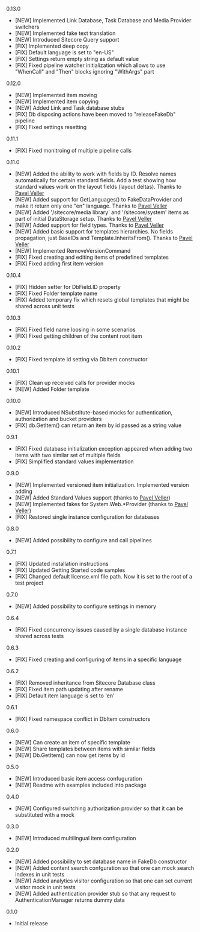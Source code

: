 ﻿0.13.0
* [NEW] Implemented Link Database, Task Database and Media Provider switchers
* [NEW] Implemented fake text translation
* [NEW] Introduced Sitecore Query support
* [FIX] Implemented deep copy
* [FIX] Default language is set to "en-US"
* [FIX] Settings return empty string as default value
* [FIX] Fixed pipeline watcher initialization which allows to use "WhenCall" and "Then" blocks ignoring "WithArgs" part

0.12.0
* [NEW] Implemented item moving
* [NEW] Implemented item copying
* [NEW] Added Link and Task database stubs
* [FIX] Db disposing actions have been moved to "releaseFakeDb" pipeline
* [FIX] Fixed settings resetting

0.11.1
* [FIX] Fixed monitroing of multiple pipeline calls

0.11.0
* [NEW] Added the ability to work with fields by ID. Resolve names automatically for certain standard fields. Add a test showing how standard values work on the layout fields (layout deltas). Thanks to [Pavel Veller](https://github.com/pveller)
* [NEW] Added support for GetLanguages() to FakeDataProvider and make it return only one "en" language. Thanks to [Pavel Veller](https://github.com/pveller)
* [NEW] Added '/sitecore/media library' and '/sitecore/system' items as part of initial DataStorage setup. Thanks to [Pavel Veller](https://github.com/pveller)
* [NEW] Added support for field types. Thanks to [Pavel Veller](https://github.com/pveller)
* [NEW] Added basic support for templates hierarchies. No fields propagation, just BaseIDs and Template.InheritsFrom(). Thanks to [Pavel Veller](https://github.com/pveller)
* [NEW] Implemented RemoveVersionCommand
* [FIX] Fixed creating and editing items of predefined templates
* [FIX] Fixed adding first item version

0.10.4
* [FIX] Hidden setter for DbField.ID property
* [FIX] Fixed Folder template name
* [FIX] Added temporary fix which resets global templates that might be shared across unit tests

0.10.3
* [FIX] Fixed field name loosing in some scenarios
* [FIX] Fixed getting children of the content root item

0.10.2
* [FIX] Fixed template id setting via DbItem constructor

0.10.1
* [FIX] Clean up received calls for provider mocks
* [NEW] Added Folder template

0.10.0
* [NEW] Introduced NSubstitute-based mocks for authentication, authorization and bucket providers
* [FIX] db.GetItem() can return an item by id passed as a string value

0.9.1
* [FIX] Fixed database initialization exception appeared when adding two items with two similar set of multiple fields
* [FIX] Simplified standard values implementation

0.9.0
* [NEW] Implemented versioned item initialization. Implemented version adding
* [NEW] Added Standard Values support (thanks to [Pavel Veller](https://github.com/pveller))
* [NEW] Implemented fakes for System.Web.*Provider (thanks to [Pavel Veller](https://github.com/pveller))
* [FIX] Restored single instance configuration for databases

0.8.0
* [NEW] Added possibility to configure and call pipelines

0.7.1
* [FIX] Updated installation instructions
* [FIX] Updated Getting Started code samples
* [FIX] Changed default license.xml file path. Now it is set to the root of a test project

0.7.0
* [NEW] Added possibility to configure settings in memory

0.6.4
* [FIX] Fixed concurrency issues caused by a single database instance shared across tests

0.6.3
* [FIX] Fixed creating and configuring of items in a specific language

0.6.2
* [FIX] Removed inheritance from Sitecore Database class
* [FIX] Fixed item path updating after rename
* [FIX] Default item language is set to 'en'

0.6.1
* [FIX] Fixed namespace conflict in DbItem constructors

0.6.0
* [NEW] Can create an item of specific template
* [NEW] Share templates between items with similar fields
* [NEW] Db.GetItem() can now get items by id

0.5.0
* [NEW] Introduced basic item access confuguration
* [NEW] Readme with examples included into package

0.4.0
* [NEW] Configured switching authorization provider so that it can be substituted with a mock

0.3.0
* [NEW] Introduced multilingual item configuration

0.2.0
* [NEW] Added possibility to set database name in FakeDb constructor
* [NEW] Added content search confguration so that one can mock search indexes in unit tests
* [NEW] Added analytics visitor configuration so that one can set current visitor mock in unit tests
* [NEW] Added authentication provider stub so that any request to AuthenticationManager returns dummy data

0.1.0
* Initial release